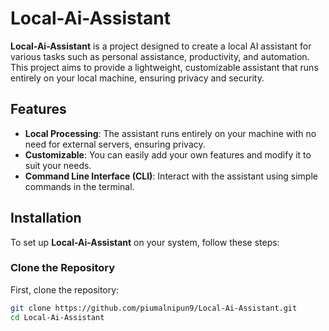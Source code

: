 # Local-Ai-Assistant

**Local-Ai-Assistant** is a project designed to create a local AI assistant for various tasks such as personal assistance, productivity, and automation. This project aims to provide a lightweight, customizable assistant that runs entirely on your local machine, ensuring privacy and security.

## Features

- **Local Processing**: The assistant runs entirely on your machine with no need for external servers, ensuring privacy.
- **Customizable**: You can easily add your own features and modify it to suit your needs.
- **Command Line Interface (CLI)**: Interact with the assistant using simple commands in the terminal.

## Installation

To set up **Local-Ai-Assistant** on your system, follow these steps:

### Clone the Repository

First, clone the repository:

```bash
git clone https://github.com/piumalnipun9/Local-Ai-Assistant.git
cd Local-Ai-Assistant
